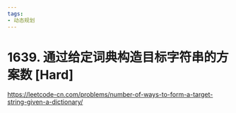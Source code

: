 ```yaml
---
tags:
- 动态规划
---
```


# 1639. 通过给定词典构造目标字符串的方案数 [Hard]

<https://leetcode-cn.com/problems/number-of-ways-to-form-a-target-string-given-a-dictionary/>
